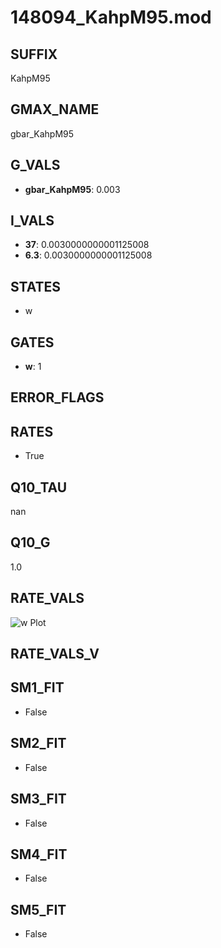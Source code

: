 # 148094_KahpM95.mod

## SUFFIX

KahpM95

## GMAX_NAME

gbar_KahpM95

## G_VALS

- **gbar_KahpM95**: 0.003

## I_VALS

- **37**: 0.0030000000001125008
- **6.3**: 0.0030000000001125008

## STATES

- w

## GATES

- **w**: 1

## ERROR_FLAGS


## RATES

- True

## Q10_TAU

nan

## Q10_G

1.0

## RATE_VALS

![w Plot](/Users/pbozelos/Dropbox/icg-Chai-Panos/supermodels/output_markdown_files/KCa/148094_KahpM95.mod/images/w.png)

## RATE_VALS_V

## SM1_FIT

- False

## SM2_FIT

- False

## SM3_FIT

- False

## SM4_FIT

- False

## SM5_FIT

- False

